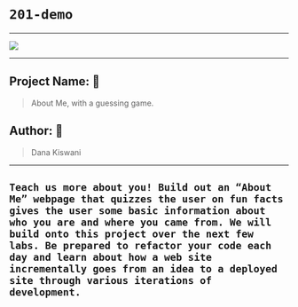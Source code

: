 # `201-demo` 
<hr>

![](https://www.hugovela.com/uploads/1/1/0/7/110797397/source_orig.gif)

<hr>

## Project Name: :open_file_folder:
> About Me, with a guessing game.

## Author: :open_file_folder:
> Dana Kiswani
<hr>

## ```Teach us more about you! Build out an “About Me” webpage that quizzes the user on fun facts gives the user some basic information about who you are and where you came from. We will build onto this project over the next few labs. Be prepared to refactor your code each day and learn about how a web site incrementally goes from an idea to a deployed site through various iterations of development.```

